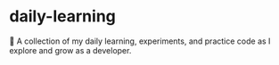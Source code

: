 # daily-learning
🚀 A collection of my daily learning, experiments, and practice code as I explore and grow as a developer.

